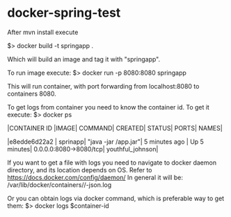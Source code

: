# docker-spring-test

After mvn install execute

$> docker build -t springapp .

Which will build an image and tag it with "springapp".

To run image execute:
$> docker run -p 8080:8080 springapp

This will run container, with port forwarding from localhost:8080 to containers 8080.

To get logs from container you need to know the container id. To get it execute:
$> docker ps

|CONTAINER ID |IMAGE| COMMAND| CREATED| STATUS| PORTS| NAMES|

|e8edde6d22a2 | sprinapp| "java -jar /app.jar"| 5 minutes ago | Up 5 minutes| 0.0.0.0:8080->8080/tcp| youthful_johnson|

If you want to get a file with logs you need to navigate to docker daemon directory, and its location depends on OS.
Refer to https://docs.docker.com/config/daemon/
In general it will be:
/var/lib/docker/containers/<container id>/<container id>-json.log

Or you can obtain logs via docker command, which is preferable way to get them:
$> docker logs $container-id
